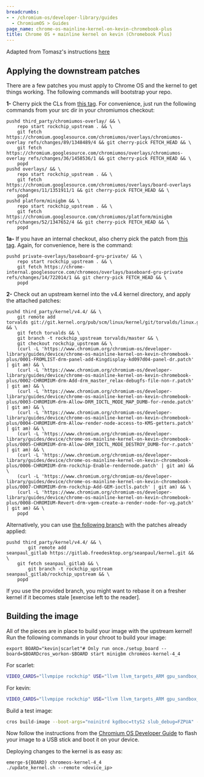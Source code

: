 ```yaml
---
breadcrumbs:
- - /chromium-os/developer-library/guides
  - ChromiumOS > Guides
page_name: chrome-os-mainline-kernel-on-kevin-chromebook-plus
title: Chrome OS + mainline kernel on kevin (Chromebook Plus)
---
```


Adapted from Tomasz's instructions
[here](https://bugs.chromium.org/p/chromium/issues/detail?id=907715#c7)

## Applying the downstream patches

There are a few patches you must apply to Chrome OS and the kernel to get things
working. The following commands will bootstrap your repo.

**1-** Cherry pick the CLs from [this
ta](https://chromium-review.googlesource.com/q/hashtag:%2522scarlet-upstream%2522+status:open)g.
For convenience, just run the following commands from your src dir in your
chromiumos checkout:

```none
pushd third_party/chromiumos-overlay/ && \
    repo start rockchip_upstream . && \
    git fetch https://chromium.googlesource.com/chromiumos/overlays/chromiumos-overlay refs/changes/89/1348489/4 && git cherry-pick FETCH_HEAD && \
    git fetch https://chromium.googlesource.com/chromiumos/overlays/chromiumos-overlay refs/changes/36/1458536/1 && git cherry-pick FETCH_HEAD && \
    popd
pushd overlays/ && \
    repo start rockchip_upstream . && \
    git fetch https://chromium.googlesource.com/chromiumos/overlays/board-overlays refs/changes/11/1351911/1 && git cherry-pick FETCH_HEAD && \
    popd
pushd platform/minigbm && \
    repo start rockchip_upstream . && \
    git fetch https://chromium.googlesource.com/chromiumos/platform/minigbm refs/changes/52/1347652/4 && git cherry-pick FETCH_HEAD && \
    popd
```

**1a-** If you have an internal checkout, also cherry pick the patch from [this
tag](https://chrome-internal-review.googlesource.com/q/hashtag:%2522scarlet-upstream%2522+status:open).
Again, for convenience, here is the command:

```none
pushd private-overlays/baseboard-gru-private/ && \
    repo start rockchip_upstream . && \
    git fetch https://chrome-internal.googlesource.com/chromeos/overlays/baseboard-gru-private refs/changes/14/722014/1 && git cherry-pick FETCH_HEAD && \
    popd
```

**2-** Check out an upstream kernel into the v4.4 kernel directory, and apply
the attached patches:

```none
pushd third_party/kernel/v4.4/ && \
    git remote add torvalds git://git.kernel.org/pub/scm/linux/kernel/git/torvalds/linux.git && \
    git fetch torvalds && \
    git branch -t rockchip_upstream torvalds/master && \
    git checkout rockchip_upstream && \
    (curl -L 'https://www.chromium.org/chromium-os/developer-library/guides/device/chrome-os-mainline-kernel-on-kevin-chromebook-plus/0001-FROMLIST-drm-panel-add-Kingdisplay-kd097d04-panel-dr.patch' | git am) && \
    (curl -L 'https://www.chromium.org/chromium-os/developer-library/guides/device/chrome-os-mainline-kernel-on-kevin-chromebook-plus/0002-CHROMIUM-drm-Add-drm_master_relax-debugfs-file-non-r.patch' | git am) && \
    (curl -L 'https://www.chromium.org/chromium-os/developer-library/guides/device/chrome-os-mainline-kernel-on-kevin-chromebook-plus/0003-CHROMIUM-drm-Allow-DRM_IOCTL_MODE_MAP_DUMB-for-rende.patch' | git am) && \
    (curl -L 'https://www.chromium.org/chromium-os/developer-library/guides/device/chrome-os-mainline-kernel-on-kevin-chromebook-plus/0004-CHROMIUM-drm-Allow-render-node-access-to-KMS-getters.patch' | git am) && \
    (curl -L 'https://www.chromium.org/chromium-os/developer-library/guides/device/chrome-os-mainline-kernel-on-kevin-chromebook-plus/0005-CHROMIUM-drm-Allow-DRM_IOCTL_MODE_DESTROY_DUMB-for-r.patch' | git am) && \
    (curl -L 'https://www.chromium.org/chromium-os/developer-library/guides/device/chrome-os-mainline-kernel-on-kevin-chromebook-plus/0006-CHROMIUM-drm-rockchip-Enable-rendernode.patch' | git am) && \
    (curl -L 'https://www.chromium.org/chromium-os/developer-library/guides/device/chrome-os-mainline-kernel-on-kevin-chromebook-plus/0007-CHROMIUM-drm-rockchip-Add-GEM-ioctls.patch' | git am) && \
    (curl -L 'https://www.chromium.org/chromium-os/developer-library/guides/device/chrome-os-mainline-kernel-on-kevin-chromebook-plus/0008-CHROMIUM-Revert-drm-vgem-create-a-render-node-for-vg.patch' | git am) && \
    popd
```

Alternatively, you can use [the following
branch](https://gitlab.freedesktop.org/seanpaul/kernel/tree/rockchip_upstream)
with the patches already applied:

```none
pushd third_party/kernel/v4.4/ && \
        git remote add seanpaul_gitlab https://gitlab.freedesktop.org/seanpaul/kernel.git && \
    git fetch seanpaul_gitlab && \
        git branch -t rockchip_upstream seanpaul_gitlab/rockchip_upstream && \
    popd
```

If you use the provided branch, you might want to rebase it on a fresher kernel
if it becomes stale \[exercise left to the reader\].

## Building the image

All of the pieces are in place to build your image with the upstream kernel! Run
the following commands in your chroot to build your image:

```none
export BOARD="kevin|scarlet"# Only run once./setup_board --board=$BOARDcros_workon-$BOARD start minigbm chromeos-kernel-4_4
```

For scarlet:

```bash
VIDEO_CARDS="llvmpipe rockchip" USE="llvm llvm_targets_ARM gpu_sandbox_failures_not_fatal -gpu_sandbox_start_early -tpm2 mocktpm $USE" cros build-packages --board=$BOARD
```

For kevin:

```bash
VIDEO_CARDS="llvmpipe rockchip" USE="llvm llvm_targets_ARM gpu_sandbox_failures_not_fatal -gpu_sandbox_start_early $USE" cros build-packages --board=$BOARD
```

Build a test image:

```bash
cros build-image --boot-args="noinitrd kgdboc=ttyS2 slub_debug=FZPUA" --enable-serial=ttyS2 --board=${BOARD} --no-enable-rootfs-verification test
```

Now follow the instructions from the [Chromium OS Developer
Guide](/chromium-os/developer-library/guides/development/developer-guide/#Installing-Chromium-OS-on-your-Device)
to flash your image to a USB stick and boot it on your device.

Deploying changes to the kernel is as easy as:

```none
emerge-${BOARD} chromeos-kernel-4_4
./update_kernel.sh --remote <device_ip>
```
